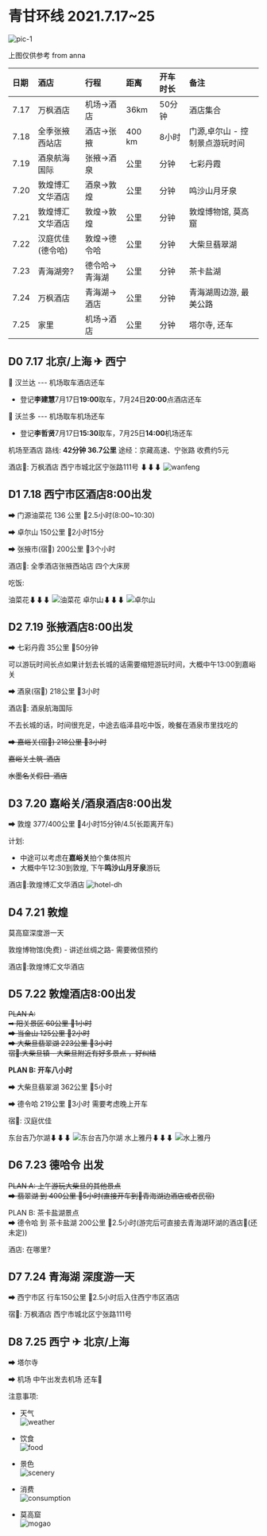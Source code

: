 # 青甘环线 2021.7.17~25

![pic-1](./webwx-1.jpeg)

上图仅供参考 from anna

| 日期 | 酒店 | 行程 |距离 |开车时长 |备注 |
| :-----| :---- | :---- |:---- |:---- |:---- |
| 7.17 | 万枫酒店 | 机场->酒店 |36km |50分钟 | 酒店集合|
| 7.18 | 全季张掖西站店 | 酒店->张掖  |400 km |8小时 |门源,卓尔山 - 控制景点游玩时间 |
| 7.19 | 酒泉航海国际 | 张掖->酒泉 |公里 |分钟 | 七彩丹霞|
| 7.20 | 敦煌博汇文华酒店 | 酒泉->敦煌 |公里 |分钟 | 鸣沙山月牙泉|
| 7.21 | 敦煌博汇文华酒店 | 敦煌->敦煌 |公里 |分钟 | 敦煌博物馆, 莫高窟|
| 7.22 | 汉庭优佳(德令哈) | 敦煌->德令哈 |公里 |分钟 | 大柴旦翡翠湖|
| 7.23 | 青海湖旁? | 德令哈->青海湖 |公里 |分钟 | 茶卡盐湖|
| 7.24 | 万枫酒店 | 青海湖->酒店 |公里 |分钟 | 青海湖周边游, 最美公路|
| 7.25 | 家里 | 机场->酒店 |公里 |分钟 | 塔尔寺, 还车|


## D0 7.17 北京/上海 ✈ 西宁

🚗 汉兰达 --- 机场取车酒店还车  
- 登记**李建慧**7月17日**19:00**取车，7月24日**20:00**点酒店还车

🚗 沃兰多 --- 机场取车机场还车 
- 登记**李哲贤**7月17日**15:30**取车，7月25日**14:00**机场还车

机场至酒店 路线: **42分钟 36.7公里** 途经：京藏高速、宁张路 收费约5元

酒店🏬: 万枫酒店 西宁市城北区宁张路111号
⬇⬇⬇
![wanfeng](./wanfeng.jpeg)

## D1 7.18 西宁市区酒店8:00出发

➡ 门源油菜花 136 公里 🚗2.5小时(8:00~10:30)

➡ 卓尔山 150公里 🚗2小时15分 

➡ 张掖市(宿🏬) 200公里 🚗3个小时 

酒店🏬: 全季酒店张掖西站店 四个大床房

吃饭:

油菜花⬇⬇⬇
![油菜花](./youcaihua.jpeg)
卓尔山⬇⬇⬇
![卓尔山](./zhuoershan.jpeg)

## D2 7.19 张掖酒店8:00出发

➡ 七彩丹霞 35公里 🚗50分钟 

可以游玩时间长点如果计划去长城的话需要缩短游玩时间，大概中午13:00到嘉峪关

➡ 酒泉(宿🏬)  218公里 🚗3小时

酒店🏬: 酒泉航海国际

不去长城的话，时间很充足，中途去临泽县吃中饭，晚餐在酒泉市里找吃的

~~➡ 嘉峪关(宿🏬) 218公里 🚗3小时~~ 

~~嘉峪关土筑-酒店~~ 

~~水墨名关假日-酒店~~ 

## D3 7.20 嘉峪关/酒泉酒店8:00出发

➡ 敦煌 377/400公里 🚗4小时15分钟/4.5(长距离开车)

计划: 
- 中途可以考虑在**嘉峪关**拍个集体照片
- 大概中午12:30到敦煌, 下午**鸣沙山月牙泉**游玩

酒店🏬:敦煌博汇文华酒店
![hotel-dh](./hotel-dh.jpeg)


## D4 7.21 敦煌 

莫高窟深度游一天

敦煌博物馆(免费) - 讲述丝绸之路- 需要微信预约 

酒店🏬:敦煌博汇文华酒店

## D5 7.22 敦煌酒店8:00出发

~~PLAN A:~~  
~~➡ 阳关景区 60公里 🚗1小时~~  
~~➡ 当金山 125公里 🚗2小时~~  
~~➡ 大柴旦翡翠湖 223公里 🚗3小时~~  
~~宿🏬:大柴旦镇 - 大柴旦附近有好多景点 ，好纠结~~

**PLAN B: 开车八小时**

➡ 大柴旦翡翠湖 362公里 🚗5小时

➡ 德令哈 219公里 🚗3小时  需要考虑晚上开车

宿🏬: 汉庭优佳

东台吉乃尔湖⬇⬇⬇
![东台吉乃尔湖](./jinaier.jpeg)
水上雅丹⬇⬇⬇
![水上雅丹](./yadan.jpeg)

## D6 7.23 德哈令 出发

~~PLAN A: 上午游玩大柴旦的其他景点~~  
~~➡ 翡翠湖 到 400公里 🚗5小时(直接开车到🏬青海湖边酒店或者民宿)~~

PLAN B: 茶卡盐湖景点  
➡ 德令哈 到 茶卡盐湖 200公里 🚗2.5小时(游完后可直接去青海湖环湖的酒店🏬(还未定))

酒店:  在哪里?


## D7 7.24 青海湖 深度游一天

➡ 西宁市区 行车150公里 🚗2.5小时后入住西宁市区酒店

宿🏬: 万枫酒店 西宁市城北区宁张路111号


## D8 7.25 西宁 ✈ 北京/上海

➡ 塔尔寺 

➡ 机场 中午出发去机场 还车🚗


注意事项:
- 天气  
![weather](./weather.jpg)

- 饮食  
![food](./food.jpg)

- 景色  
![scenery](./scenery.jpg)

- 消费  
![consumption](./consumption.jpg)

- 莫高窟  
![mogao](./mogao.jpg)
